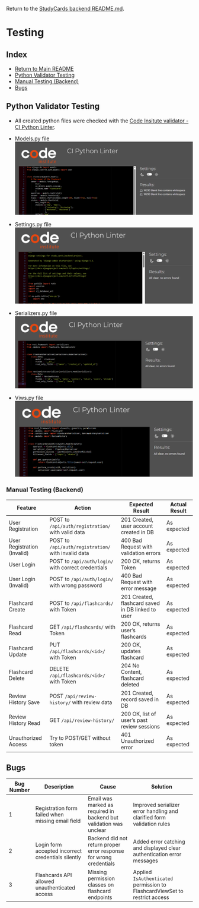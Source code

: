 Return to the [StudyCards backend README.md](README.md).
# Testing

## Index

- [Return to Main README](#return-to-main-readme)
- [Python Validator Testing](#python-validator-testing)
- [Manual Testing (Backend)](#manual-testing-backend)
- [Bugs](#bugs)

## Python Validator Testing

- All created python files were checked with the [Code Insitute validator - CI Python Linter](https://pep8ci.herokuapp.com/#). <br>

- Models.py file
![models.py file](./assets/screenshots/validation/python_models.png)
- Settings.py file
![settings.py file](./assets/screenshots/validation/python_settings.png)
- Serializers.py file
![serializers.py file](./assets/screenshots/validation/python_serializers.png)
- Viws.py file
![views.py file](./assets/screenshots/validation/python_views.png)



### Manual Testing (Backend)

| **Feature** | **Action** | **Expected Result** | **Actual Result** |
|-------------|------------|---------------------|-------------------|
| User Registration | POST to `/api/auth/registration/` with valid data | 201 Created, user account created in DB | As expected |
| User Registration (Invalid) | POST to `/api/auth/registration/` with invalid data | 400 Bad Request with validation errors | As expected |
| User Login | POST to `/api/auth/login/` with correct credentials | 200 OK, returns Token | As expected |
| User Login (Invalid) | POST to `/api/auth/login/` with wrong password | 400 Bad Request with error message | As expected |
| Flashcard Create | POST to `/api/flashcards/` with Token | 201 Created, flashcard saved in DB linked to user | As expected |
| Flashcard Read | GET `/api/flashcards/` with Token | 200 OK, returns user’s flashcards | As expected |
| Flashcard Update | PUT `/api/flashcards/<id>/` with Token | 200 OK, updates flashcard | As expected |
| Flashcard Delete | DELETE `/api/flashcards/<id>/` with Token | 204 No Content, flashcard deleted | As expected |
| Review History Save | POST `/api/review-history/` with review data | 201 Created, record saved in DB | As expected |
| Review History Read | GET `/api/review-history/` | 200 OK, list of user’s past review sessions | As expected |
| Unauthorized Access | Try to POST/GET without token | 401 Unauthorized error | As expected |


## Bugs

| **Bug Number** | **Description**                                         | **Cause**                                              | **Solution**                                           |
|----------------|----------------------------------------------------------|--------------------------------------------------------|--------------------------------------------------------|
| 1              | Registration form failed when missing email field        | Email was marked as required in backend but validation was unclear | Improved serializer error handling and clarified form validation rules |
| 2              | Login form accepted incorrect credentials silently       | Backend did not return proper error response for wrong credentials | Added error catching and displayed clear authentication error messages |
| 3              | Flashcards API allowed unauthenticated access             | Missing permission classes on flashcard endpoints       | Applied `IsAuthenticated` permission to FlashcardViewSet to restrict access |